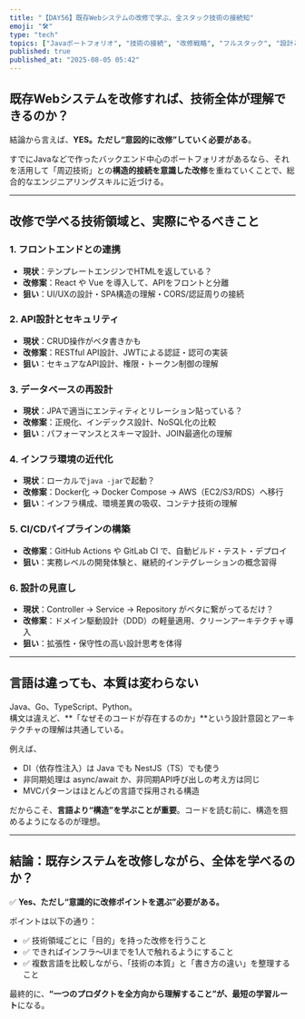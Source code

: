 ```yaml
---
title: "【DAY56】既存Webシステムの改修で学ぶ、全スタック技術の接続知"
emoji: "🛠️"
type: "tech"
topics: ["Javaポートフォリオ", "技術の接続", "改修戦略", "フルスタック", "設計と運用"]
published: true
published_at: "2025-08-05 05:42"
---
```


## 既存Webシステムを改修すれば、技術全体が理解できるのか？

結論から言えば、**YES。ただし“意図的に改修”していく必要がある**。

すでにJavaなどで作ったバックエンド中心のポートフォリオがあるなら、それを活用して「周辺技術」との**構造的接続を意識した改修**を重ねていくことで、総合的なエンジニアリングスキルに近づける。

---

## 改修で学べる技術領域と、実際にやるべきこと

### 1. **フロントエンドとの連携**
- **現状**：テンプレートエンジンでHTMLを返している？
- **改修案**：React や Vue を導入して、APIをフロントと分離
- **狙い**：UI/UXの設計・SPA構造の理解・CORS/認証周りの接続

### 2. **API設計とセキュリティ**
- **現状**：CRUD操作がベタ書きかも
- **改修案**：RESTful API設計、JWTによる認証・認可の実装
- **狙い**：セキュアなAPI設計、権限・トークン制御の理解

### 3. **データベースの再設計**
- **現状**：JPAで適当にエンティティとリレーション貼っている？
- **改修案**：正規化、インデックス設計、NoSQL化の比較
- **狙い**：パフォーマンスとスキーマ設計、JOIN最適化の理解

### 4. **インフラ環境の近代化**
- **現状**：ローカルで`java -jar`で起動？
- **改修案**：Docker化 → Docker Compose → AWS（EC2/S3/RDS）へ移行
- **狙い**：インフラ構成、環境差異の吸収、コンテナ技術の理解

### 5. **CI/CDパイプラインの構築**
- **改修案**：GitHub Actions や GitLab CI で、自動ビルド・テスト・デプロイ
- **狙い**：実務レベルの開発体験と、継続的インテグレーションの概念習得

### 6. **設計の見直し**
- **現状**：Controller → Service → Repository がベタに繋がってるだけ？
- **改修案**：ドメイン駆動設計（DDD）の軽量適用、クリーンアーキテクチャ導入
- **狙い**：拡張性・保守性の高い設計思考を体得

---

## 言語は違っても、本質は変わらない

Java、Go、TypeScript、Python。  
構文は違えど、**「なぜそのコードが存在するのか」**という設計意図とアーキテクチャの理解は共通している。

例えば、
- DI（依存性注入）は Java でも NestJS（TS）でも使う
- 非同期処理は async/await か、非同期API呼び出しの考え方は同じ
- MVCパターンはほとんどの言語で採用される構造

だからこそ、**言語より“構造”を学ぶことが重要**。コードを読む前に、構造を掴めるようになるのが理想。

---

## 結論：既存システムを改修しながら、全体を学べるのか？

✅ **Yes、ただし“意識的に改修ポイントを選ぶ”必要がある。**

ポイントは以下の通り：

- ✅ 技術領域ごとに「目的」を持った改修を行うこと
- ✅ できればインフラ〜UIまでを1人で触れるようにすること
- ✅ 複数言語を比較しながら、「技術の本質」と「書き方の違い」を整理すること

最終的に、**“一つのプロダクトを全方向から理解すること”が、最短の学習ルート**になる。